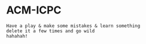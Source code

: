 # ACM-ICPC 
```
Have a play & make some mistakes & learn something
delete it a few times and go wild
hahahah!
```


